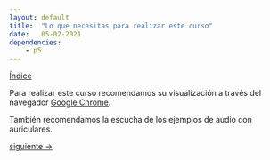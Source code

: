 ```yaml
---
layout: default
title:  "Lo que necesitas para realizar este curso"
date:   05-02-2021
dependencies:
    - p5
---
```


[Índice](../README.md)

Para realizar este curso recomendamos su visualización a través del navegador [Google Chrome](https://www.google.com/chrome/).

También recomendamos la escucha de los ejemplos de audio con auriculares.

<div id="sketch-holder">
  <script src="/scripts/p5.js"></script>
  <script src="/scripts/p5.sound.min.js"></script>
  <script src="/scripts/02_sketch.js"></script>
</div>

[siguiente ->]()
